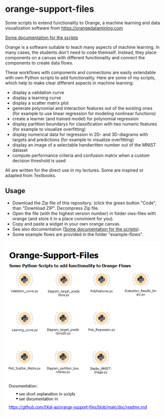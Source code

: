 # orange-support-files
Some scripts to extend functionality to Orange, a machine learning and data visualization software from https://orangedatamining.com

[Some documentation for the scripts](https://github.com/EKal-aa/orange-support-files/blob/main/doc/readme.md)


Orange is a software suitable to teach many aspects of machine learning. In many cases, the students don't need to code themself. Instead, they place components on a canvas with different functionality and connect the components to create data flows.

These workflows with components and connections are easily extendable with own Python scripts to add functionality. Here are some of my scripts, which help to make clear different aspects in machine learning:
* display a validation curve
* display a learning curve
* display a scatter matrix plot
* generate polynomial and interaction features out of the existing ones (for example to use linear regression for modeling nonlinear functions)
* create a learner (and trained model) for polynomial regression
* display partition boundarys for classification with two numeric features (for example to visualize overfitting)
* display numerical data for regression in 2D- and 3D-diagrams with targets and predictions (for example to visualize overfitting)
* display an image of a selectable handwritten number out of the MNIST dataset
* compute performance criteria and confusion matrix when a custom decision threshold is used

All are written for the direct use in my lectures. Some are inspired or adapted from Textbooks.


## Usage
- Download the Zip file of this repository. (click the green button "Code", than "Download ZIP". Decompress Zip file.
- Open the file (with the highest version number) in folder ows-files with orange (and store it in a place convinient for you).
- Copy and paste a widget in your own orange canvas.
- See also documentation ([Some documentation for the scripts](https://github.com/EKal-aa/orange-support-files/blob/main/doc/readme.md)).
- Some example flows are provided in the folder "example-flows".

![](doc/images/script_repo_01.png)
